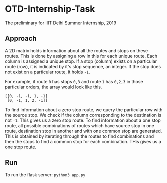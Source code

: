 # OTD-Internship-Task
The preliminary for IIIT Delhi Summer Internship, 2019

## Approach
A 2D matrix holds information about all the routes and stops on these routes. This is done by assigning a row in this for each unique route. Each column is assigned a unique stop.
If a stop (column) exists on a particular route (row), it is indicated by it's stop sequence, an integer. If the stop does not exist on a particular route, it holds ```-1```.

For example, if route ```0``` has stops ```0,3``` and route ```1``` has ```0,2,3``` in those particular orders, the array would look like this.

```
[[0, -1, -1, 1, -1]
 [0, -1, 1, 2, -1]]
```

To find information about a zero stop route, we query the particular row with the source stop. We check if the column corresponding to the destination is not ```-1```. This gives us a zero stop route.
To find information about a one stop route, all possible combinations of routes which have source stop in one route, destination stop in another and with one common stop are generated. This is obtained by iterating through the routes to find combinations and then the stops to find a common stop for each combination. THis gives us a one stop route.

## Run
To run the flask server:
 ```python3 app.py```
